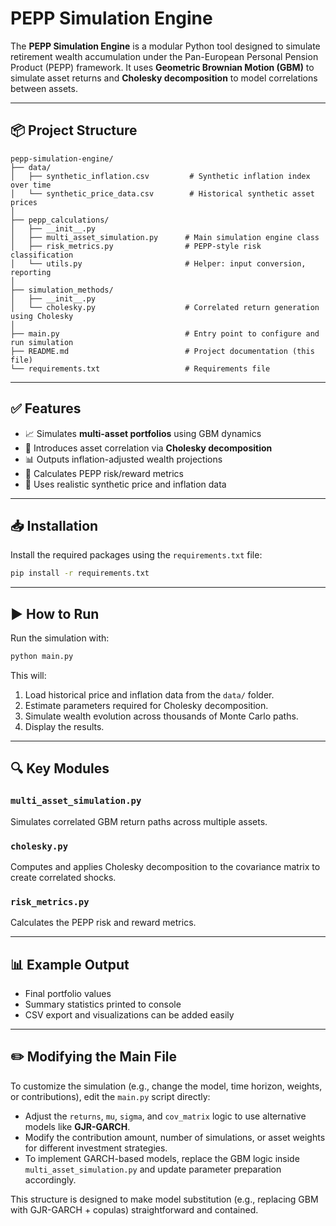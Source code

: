 
# PEPP Simulation Engine

The **PEPP Simulation Engine** is a modular Python tool designed to simulate retirement wealth accumulation under the Pan-European Personal Pension Product (PEPP) framework. It uses **Geometric Brownian Motion (GBM)** to simulate asset returns and **Cholesky decomposition** to model correlations between assets.

---

## 📦 Project Structure

```plaintext
pepp-simulation-engine/
├── data/
│   ├── synthetic_inflation.csv         # Synthetic inflation index over time
│   └── synthetic_price_data.csv        # Historical synthetic asset prices
│
├── pepp_calculations/
│   ├── __init__.py
│   ├── multi_asset_simulation.py      # Main simulation engine class
│   ├── risk_metrics.py                # PEPP-style risk classification
│   └── utils.py                       # Helper: input conversion, reporting
│
├── simulation_methods/
│   ├── __init__.py
│   └── cholesky.py                    # Correlated return generation using Cholesky
│
├── main.py                            # Entry point to configure and run simulation
├── README.md                          # Project documentation (this file)
└── requirements.txt                   # Requirements file 

```

---

## ✅ Features

- 📈 Simulates **multi-asset portfolios** using GBM dynamics
- 🔁 Introduces asset correlation via **Cholesky decomposition**
- 📊 Outputs inflation-adjusted wealth projections
- 🧮 Calculates PEPP risk/reward metrics
- 📁 Uses realistic synthetic price and inflation data

---

## 📥 Installation


Install the required packages using the `requirements.txt` file:

```bash
pip install -r requirements.txt
```

---

## ▶️ How to Run

Run the simulation with:

```bash
python main.py
```

This will:
1. Load historical price and inflation data from the `data/` folder.
2. Estimate parameters required for Cholesky decomposition.
3. Simulate wealth evolution across thousands of Monte Carlo paths.
4. Display the results.

---

## 🔍 Key Modules

### `multi_asset_simulation.py`

Simulates correlated GBM return paths across multiple assets.

### `cholesky.py`

Computes and applies Cholesky decomposition to the covariance matrix to create correlated shocks.

### `risk_metrics.py`

Calculates the PEPP risk and reward metrics.

---

## 📊 Example Output

- Final portfolio values
- Summary statistics printed to console
- CSV export and visualizations can be added easily

---

## ✏️ Modifying the Main File

To customize the simulation (e.g., change the model, time horizon, weights, or contributions), edit the `main.py` script directly:

- Adjust the `returns`, `mu`, `sigma`, and `cov_matrix` logic to use alternative models like **GJR-GARCH**.
- Modify the contribution amount, number of simulations, or asset weights for different investment strategies.
- To implement GARCH-based models, replace the GBM logic inside `multi_asset_simulation.py` and update parameter preparation accordingly.

This structure is designed to make model substitution (e.g., replacing GBM with GJR-GARCH + copulas) straightforward and contained.

